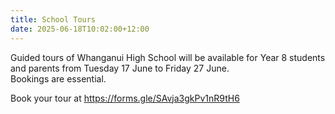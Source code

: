 ```yaml
---
title: School Tours
date: 2025-06-18T10:02:00+12:00
---
```

Guided tours of Whanganui High School will be available for Year 8 students and parents from Tuesday 17 June to Friday 27 June.  
Bookings are essential. 

Book your tour at [https://forms.gle/SAvja3gkPv1nR9tH6 ](https://docs.google.com/forms/d/e/1FAIpQLSe-fo5mM-cGW7zIvy6m2DWDEs7w7Tnad2k497CJUtXcAfchhg/viewform)
